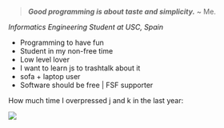 > ***Good programming is about taste and simplicity.*** ~ Me.

 *Informatics Engineering Student at USC, Spain*

- Programming to have fun
- Student in my non-free time
- Low level lover 
- I want to learn js to trashtalk about it
- sofa + laptop user
- Software should be free | FSF supporter

How much time I overpressed j and k in the last year:
  
  ![](https://wakatime.com/badge/user/2a7b4567-ab1f-4fb2-98ff-2b3fdbf94654.svg)
